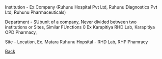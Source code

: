 Institution - Ex Company (Ruhunu Hospital Pvt Ltd, Ruhunu Diagnostics Pvt Ltd, Ruhunu Pharmaceuticals)

Department - SUbunit of a company, Never divided between two institutions or Sites, Similar FUnctions 0 Ex Karapitiya RHD Lab, Karapitiya OPD Pharmacy,
 
Site - Location, Ex. Matara Ruhunu Hopsital - RHD Lab, RHP Phamracy



[Back](https://github.com/hmislk/hmis/wiki/Knowledgebase)
